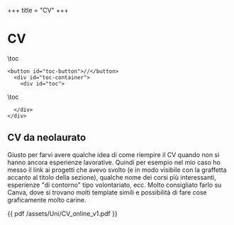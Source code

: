+++
title = "CV"
+++

# CV
\toc
~~~
<button id="toc-button">//</button>
  <div id="toc-container">
    <div id="toc">
~~~
\toc
~~~ 
  </div>   
</div>
~~~

## CV da neolaurato
Giusto per farvi avere qualche idea di come riempire il CV quando non si hanno ancora esperienze lavorative. Quindi per esempio nel mio caso ho messo il link ai progetti che avevo svolto (e in modo visibile con la graffetta accanto al titolo della sezione), qualche nome dei corsi più interessanti, esperienze "di contorno" tipo volontariato, ecc. Molto consigliato farlo su Canva, dove si trovano molti template simili e possibilità di fare cose graficamente molto carine.

{{ pdf /assets/Uni/CV_online_v1.pdf }}
